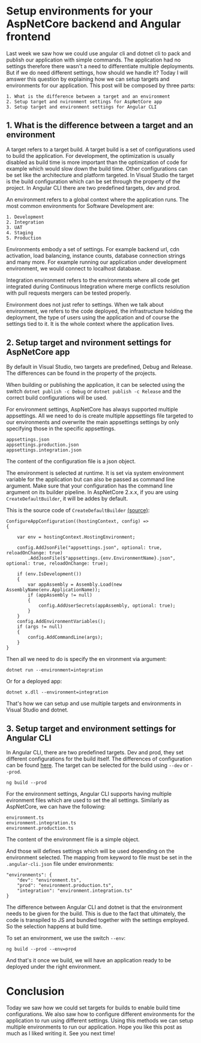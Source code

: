 # Setup environments for your AspNetCore backend and Angular frontend

Last week we saw how we could use angular cli and dotnet cli to pack and publish our application with simple commands. The application had no settings therefore there wasn't a need to differentiate multiple deployments. But if we do need different settings, how should we handle it?
Today I will amswer this question by explaining how we can setup targets and environments for our application. This post will be composed by three parts:

```
1. What is the difference between a target and an environment
2. Setup target and nvironment settings for AspNetCore app
3. Setup target and environment settings for Angular CLI
```

## 1. What is the difference between a target and an environment

A target refers to a target build. A target build is a set of configurations used to build the application. For development, the optimization is usually disabled as build time is more important than the optimization of code for example which would slow down the build time. Other configurations can be set like the architecture and platform targeted.
In Visual Studio the target is the build configuration which can be set through the property of the project.
In Angular CLI there are two predefined targets, dev and prod.

An environment refers to a global context where the application runs. The most common environments for Software Development are:

```
1. Development
2. Integration
3. UAT
4. Staging
5. Production
```

Environments embody a set of settings. For example backend url, cdn activation, load balancing, instance counts, database connection strings and many more.
For example running our application under development environment, we would connect to localhost database.

Integration environment refers to the environments where all code get integrated during Continuous Integration where merge conflicts resolution with pull requests mergers can be tested properly.

Environment does not just refer to settings. When we talk about environment, we refers to the code deployed, the infrastructure holding the deployment, the type of users using the application and of course the settings tied to it. It is the whole context where the application lives.

## 2. Setup target and nvironment settings for AspNetCore app

By default in Visual Studio, two targets are predefined, Debug and Release. The differences can be found in the property of the projects.

When building or publishing the application, it can be selected using the switch `dotnet publish -c Debug` or `dotnet publish -c Release` and the correct build configurations will be used.

For environment settings, AspNetCore has always supported multiple appsettings. All we need to do is create multiple appsettings file targeted to our environments and overwrite the main appsettings settings by only specifying those in the specific appsettings.

```
appsettings.json
appsettings.production.json
appsettings.integration.json
```

The content of the configuration file is a json object.

The environment is selected at runtime. It is set via system environment variable for the application but can also be passed as command line argument.
Make sure that your configuration has the command line argument on its builder pipeline.
In AspNetCore 2.x.x, if you are using `CreateDefaultBuilder`, it will be addes by default.

This is the source code of `CreateDefaultBuilder` [(source)](https://github.com/aspnet/MetaPackages/blob/dev/src/Microsoft.AspNetCore/WebHost.cs):

```
ConfigureAppConfiguration((hostingContext, config) =>
{

    var env = hostingContext.HostingEnvironment;

    config.AddJsonFile("appsettings.json", optional: true, reloadOnChange: true)
        .AddJsonFile($"appsettings.{env.EnvironmentName}.json", optional: true, reloadOnChange: true);

    if (env.IsDevelopment())
    {
        var appAssembly = Assembly.Load(new AssemblyName(env.ApplicationName));
        if (appAssembly != null)
        {
            config.AddUserSecrets(appAssembly, optional: true);
        }
    }
    config.AddEnvironmentVariables();
    if (args != null)
    {
        config.AddCommandLine(args);
    }
}
```

Then all we need to do is specify the en vironment via argument:

```
dotnet run --environment=integration
```

Or for a deployed app:

```
dotnet x.dll --environment=integration
```

That's how we can setup and use multiple targets and environments in Visual Studio and dotnet.

## 3. Setup target and environment settings for Angular CLI

In Angular CLI, there are two predefined targets. Dev and prod, they set different configurations for the build itself. The differences of configuration can be found [here](https://github.com/angular/angular-cli/blob/master/docs/documentation/build.md#--dev-vs---prod-builds). The target can be selected for the build using `--dev` or `--prod`.

```
ng build --prod
```

For the environment settings, Angular CLI supports having multiple evironment files which are used to set the all settings.
Similarly as AspNetCore, we can have the following:

```
environment.ts
environment.integration.ts
environment.production.ts
```

The content of the environment file is a simple object.

And those will defines settings which will be used depending on the environment selected.
The mapping from keyword to file must be set in the `.angular-cli.json` file under environments:

```
"environments": {
    "dev": "environment.ts",
    "prod": "environment.production.ts",
    "integration": "environment.integration.ts"
}
```

The difference between Angular CLI and dotnet is that the environment needs to be given for the build. This is due to the fact that ultimately, the code is transpiled to JS and bundled together with the settings employed. So the selection happens at build time.

To set an environment, we use the switch `--env`:

```
ng build --prod --env=prod
```

And that's it once we build, we will have an application ready to be deployed under the right environment.

# Conclusion

Today we saw how we could set targets for builds to enable build time configurations. We also saw how to configure different environments for the application to run using different settings. Using this methods we can setup multiple environments to run our application. Hope you like this post as much as I liked writing it. See you next time!